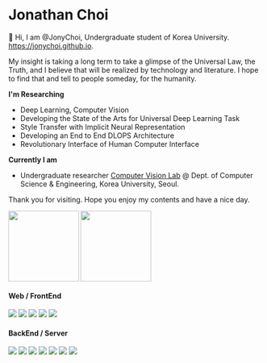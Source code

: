 # Jonathan Choi

👋 Hi, I am @JonyChoi, Undergraduate student of Korea University. https://jonychoi.github.io.

My insight is taking a long term to take a glimpse of the Universal Law, the Truth, and I believe that will be realized by technology and literature. I hope to find that and tell to people someday, for the humanity.

**I'm Researching**

- Deep Learning, Computer Vision
- Developing the State of the Arts for Universal Deep Learning Task
- Style Transfer with Implicit Neural Representation
- Developing an End to End DLOPS Architecture
- Revolutionary Interface of Human Computer Interface

**Currently I am**

- Undergraduate researcher [Computer Vision Lab](https://cvlab.korea.ac.kr/) @ Dept. of Computer Science & Engineering, Korea University, Seoul.

Thank you for visiting. Hope you enjoy my contents and have a nice day. 


<img align="left" src="https://github-readme-stats.vercel.app/api?username=jonychoi&show_icons=true&theme=algolia" height="140px" />
<img align="center" src="https://github-readme-stats.vercel.app/api/top-langs/?username=jonychoi&layout=compact&langs_count=8&theme=algolia" height="140px" />

<h4>Web / FrontEnd</h4>
<p>
<img src="https://img.shields.io/badge/Typescript-3178C6?style=flat&logo=typescript&logoColor=white&font=black"/>
<img src="https://img.shields.io/badge/Javascript-F7DF1E?style=flat&logo=javascript&logoColor=white&font=black"/>
<img src="https://img.shields.io/badge/CSS3-1572B6?style=flat&logo=css3&logoColor=white&font=black"/>
<img src="https://img.shields.io/badge/Tailwind%20CSS-06B6D4?style=flat&logo=Tailwind%20CSS&logoColor=white&font=black"/>
<img src="https://img.shields.io/badge/Styled%20Components-DB7093?style=flat&logo=styled%20components&logoColor=white&font=black"/>
</p>
<h4>BackEnd / Server</h4>
<p>
<img src="https://img.shields.io/badge/Node.js-339933?style=flat&logo=Node.js&logoColor=white&font=black"/>
<img src="https://img.shields.io/badge/ts%20node-3178C6?style=flat&logo=ts-node&logoColor=white&font=black"/>
<img src="https://img.shields.io/badge/AWS-232F3E?style=flat&logo=amazon%20aws&logoColor=white&font=black"/>
<img src="https://img.shields.io/badge/Apollo%20GraphQL-311C87?style=flat&logo=apollo%20graphql&logoColor=white&font=black"/>
<img src="https://img.shields.io/badge/PostgreSQL-4169E1?style=flat&logo=postgreSQL&logoColor=white&font=black"/>
<img src="https://img.shields.io/badge/SQLite-003B57?style=flat&logo=SQLite&logoColor=white&font=black"/>
<img src="https://img.shields.io/badge/MySQL-4479A1?style=flat&logo=MySQL&logoColor=white&font=black"/>
</p>